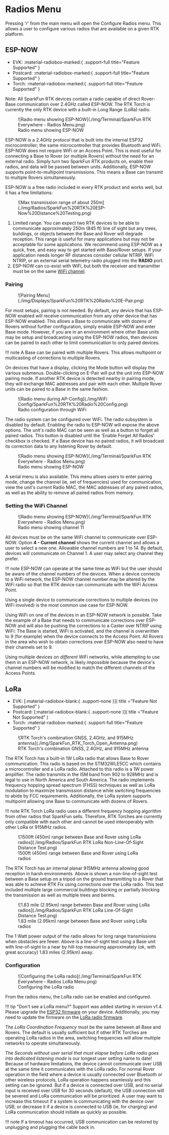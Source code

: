 # Radios Menu

Pressing 'r' from the main menu will open the Configure Radios menu. This allows a user to configure various radios that are available on a given RTK platform.

## ESP-NOW

<!--
Compatibility Icons
====================================================================================

:material-radiobox-marked:{ .support-full title="Feature Supported" }
:material-radiobox-indeterminate-variant:{ .support-partial title="Feature Partially Supported" }
:material-radiobox-blank:{ .support-none title="Feature Not Supported" }
-->

<div class="grid cards fill" markdown>

- EVK: :material-radiobox-marked:{ .support-full title="Feature Supported" }
- Postcard: :material-radiobox-marked:{ .support-full title="Feature Supported" }
- Torch: :material-radiobox-marked:{ .support-full title="Feature Supported" }

Note: All SparkFun RTK devices contain a radio capable of direct Rover-Base communication over 2.4GHz called ESP-NOW. The RTK Torch is currently the only RTK device with a built-in Long Range (LoRa) radio. 

</div>

<figure markdown>
![Radio menu showing ESP-NOW](./img/Terminal/SparkFun RTK Everywhere - Radios Menu.png)
<figcaption markdown>
Radio menu showing ESP-NOW
</figcaption>
</figure>

ESP-NOW is a 2.4GHz protocol that is built into the internal ESP32 microcontroller; the same microcontroller that provides Bluetooth and WiFi. ESP-NOW does not require WiFi or an Access Point. This is most useful for connecting a Base to Rover (or multiple Rovers) without the need for an external radio. Simply turn two SparkFun RTK products on, enable their radios, and data will be passed between units. Additionally, ESP-NOW supports point-to-multipoint transmissions. This means a Base can transmit to multiple Rovers simultaneously.

ESP-NOW is a free radio included in every RTK product and works well, but it has a few limitations:

<figure markdown>
![Max transmission range of about 250m](./img/Radios/SparkFun%20RTK%20ESP-Now%20Distance%20Testing.png)
<figcaption markdown>
</figcaption>
</figure>

1. Limited range. You can expect two RTK devices to be able to communicate approximately 250m (845 ft) line of sight but any trees, buildings, or objects between the Base and Rover will degrade reception. This range is useful for many applications but may not be acceptable for some applications. We recommend using ESP-NOW as a quick, free, and easy way to get started with Base/Rover setups. If your application needs longer RF distances consider cellular NTRIP, WiFi NTRIP, or an external serial telemetry radio plugged into the **RADIO** port.
2. ESP-NOW can co-exist with WiFi, but both the receiver and transmitter must be on the same [WiFi channel](https://docs.sparkfun.com/SparkFun_RTK_Everywhere_Firmware/menu_radios/#setting-the-wifi-channel).

### Pairing

<figure markdown>
![Pairing Menu](./img/Displays/SparkFun%20RTK%20Radio%20E-Pair.png)
<figcaption markdown>
</figcaption>
</figure>

For most setups, pairing is not needed. By default, any device that has ESP-NOW enabled will receive communication from any other device that has ESP-NOW enabled. This allows a Base to communicate with dozens of Rovers without further configuration, simply enable ESP-NOW and enter Base mode. However, if you are in an environment where other Base units may be setup and broadcasting using the ESP-NOW radios, then devices can be paired to each other to limit communication to only paired devices.

!!! note
	A Base can be paired with multiple Rovers. This allows multipoint or multicasting of corrections to multiple Rovers.

On devices that have a display, clicking the Mode button will display the various submenus. Double-clicking on E-Pair will put the unit into ESP-NOW pairing mode. If another RTK device is detected nearby in pairing mode, they will exchange MAC addresses and pair with each other. Multiple Rover units can be paired to a Base in the same fashion.

<figure markdown>
![Radio menu during AP-Config](./img/WiFi Config/SparkFun%20RTK%20Radio%20Config.png)
<figcaption markdown>
Radio configuration through WiFi
</figcaption>
</figure>

The radio system can be configured over WiFi. The radio subsystem is disabled by default. Enabling the radio to ESP-NOW will expose the above options. The unit's radio MAC can be seen as well as a button to forget all paired radios. This button is disabled until the 'Enable Forget All Radios' checkbox is checked. If a Base device has no paired radios, it will broadcast its correction data to any listening Rover by default.

<figure markdown>
![Radio menu showing ESP-NOW](./img/Terminal/SparkFun RTK Everywhere - Radios Menu.png)
<figcaption markdown>
Radio menu showing ESP-NOW
</figcaption>
</figure>

A serial menu is also available. This menu allows users to enter pairing mode, change the channel (ie, set of frequencies) used for communication, view the unit's current Radio MAC, the MAC addresses of any paired radios, as well as the ability to remove all paired radios from memory.

### Setting the WiFi Channel

<figure markdown>
![Radio menu showing ESP-NOW](./img/Terminal/SparkFun RTK Everywhere - Radios Menu.png)
<figcaption markdown>
Radio menu showing channel 11
</figcaption>
</figure>

All devices must be on the same WiFi channel to communicate over ESP-NOW. Option **4 - Current channel** shows the current channel and allows a user to select a new one. Allowable channel numbers are 1 to 14. By default, devices will communicate on Channel 1. A user may select any channel they prefer.

!!! note
	ESP-NOW can operate at the same time as WiFi but the user should be aware of the channel numbers of the devices. When a device connects to a WiFi network, the ESP-NOW channel number may be altered by the WiFi radio so that the RTK device can communicate with the WiFi Access Point.

Using a single device to communicate corrections to multiple devices (no WiFi involved) is the most common use case for ESP-NOW.

Using WiFi on one of the devices in an ESP-NOW network is possible. Take the example of a Base that needs to communicate corrections over ESP-NOW and will also be pushing the corrections to a Caster over NTRIP using WiFi: The Base is started, WiFi is activated, and the channel is overwritten to 9 (for example) when the device connects to the Access Point. All Rovers in the area who wish to obtain corrections over ESP-NOW also need to have their channels set to 9.

Using multiple devices on *different* WiFi networks, while attempting to use them in an ESP-NOW network, is likely impossible because the device's channel numbers will be modified to match the different channels of the Access Points.

## LoRa

<!--
Compatibility Icons
====================================================================================

:material-radiobox-marked:{ .support-full title="Feature Supported" }
:material-radiobox-indeterminate-variant:{ .support-partial title="Feature Partially Supported" }
:material-radiobox-blank:{ .support-none title="Feature Not Supported" }
-->

<div class="grid cards fill" markdown>

- EVK: [:material-radiobox-blank:{ .support-none }]( title ="Feature Not Supported" )
- Postcard: [:material-radiobox-blank:{ .support-none }]( title ="Feature Not Supported" )
- Torch: :material-radiobox-marked:{ .support-full title="Feature Supported" }

</div>

<figure markdown>
![RTK Torch's combination GNSS, 2.4GHz, and 915MHz antenna](./img/SparkFun_RTK_Torch_Open_Antenna.png)
<figcaption markdown>
RTK Torch's combination GNSS, 2.4GHz, and 915MHz antenna
</figcaption>
</figure>

The RTK Torch has a built-in 1W LoRa radio that allows Base to Rover communication. This radio is based on the STM32WLE5CC which contains a microcontroller and a LoRa radio. Attached to this radio is a 1W power amplifier. The radio transmits in the ISM band from 902 to 928MHz and is legal to use in North America and South America. The radio implements frequency hopping spread spectrum (FHSS) techniques as well as LoRa modulation to maximize transmission distance while switching frequencies to abide by FCC requirements. Additionally, the LoRa system supports multipoint allowing one Base to communicate with dozens of Rovers.

!!! note
	RTK Torch LoRa radio uses a different frequency hopping algorithm from other radios that SparkFun sells. Therefore, RTK Torches are currently only compatible with each other and cannot be used interoperably with other LoRa or 915MHz radios.

<figure markdown>
![1500ft (450m) range between Base and Rover using LoRa radios](./img/Radios/SparkFun RTK LoRa Non-Line-Of-Sight Distance Test.png)
<figcaption markdown>
1500ft (450m) range between Base and Rover using LoRa radios
</figcaption>
</figure>

The RTK Torch has an internal planar 915MHz antenna allowing good reception in harsh environments. Above is shown a non-line-of-sight test between a Base setup on a tripod on the ground transmitting to a Rover that was able to achieve RTK Fix using corrections over the LoRa radio. This test included multiple large commercial buildings blocking or partially blocking the transmission as well as multiple trees and berms.

<figure markdown>
![1.83 mile (2.95km) range between Base and Rover using LoRa radios](./img/Radios/SparkFun RTK LoRa Line-Of-Sight Distance Test.png)
<figcaption markdown>
1.83 mile (2.95km) range between Base and Rover using LoRa radios
</figcaption>
</figure>

The 1 Watt power output of the radio allows for long range transmissions when obstacles are fewer. Above is a line-of-sight test using a Base unit with line-of-sight to a near by hill-top measuring approximately (ok, with great accuracy) 1.83 miles (2.95km) away.

### Configuration

<figure markdown>
![Configuring the LoRa radio](./img/Terminal/SparkFun RTK Everywhere - Radios LoRa Menu.png)
<figcaption markdown>
Configuring the LoRa radio
</figcaption>
</figure>

From the radios menu, the LoRa radio can be enabled and configured.

!!! tip "Don't see a LoRa menu?"
	Support was added starting in version v1.4. Please upgrade the [ESP32 firmware](firmware_update_esp32.md) on your device. Additionally, you may need to update the firmware on the [LoRa radio firmware](firmware_update_stm32.md).

The *LoRa Coordination Frequency* must be the same between all Base and Rovers. The default is usually sufficient but if other RTK Torches are operating LoRa radios in the area, switching frequencies will allow multiple networks to operate simultaneously.

The *Seconds without user serial that must elapse before LoRa radio goes into dedicated listening mode* is our longest user setting name to date! Because of hardware limitations, the device cannot communicate over USB at the same time it communicates with the LoRa radio. For normal Rover operation in the field where a device is usually connected over Bluetooth or other wireless protocols, LoRa operation happens seamlessly and this setting can be ignored. But if a device is connected over USB, and no serial input is received over USB for 30 seconds (default), the USB connection will be severed and LoRa communication will be prioritized. A user may want to increase this timeout if a system is communicating with the device over USB, or decrease it if a device is connected to USB (ie, for charging) and LoRa communication should initiate as quickly as possible.

!!! note
	If a timeout has occurred, USB communication can be restored by unplugging and plugging the cable back in.
